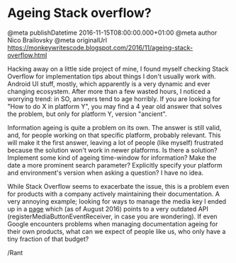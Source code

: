 # Ageing Stack overflow?

@meta publishDatetime 2016-11-15T08:00:00.000+01:00
@meta author Nico Brailovsky
@meta originalUrl https://monkeywritescode.blogspot.com/2016/11/ageing-stack-overflow.html

Hacking away on a little side project of mine, I found myself checking Stack Overflow for implementation tips about things I don't usually work with. Android UI stuff, mostly, which apparently is a very dynamic and ever changing ecosystem. After more than a few wasted hours, I noticed a worrying trend: in SO, answers tend to age horribly. If you are looking for "How to do X in platform Y", you may find a 4 year old answer that solves the problem, but only for platform Y, version "ancient".

Information ageing is quite a problem on its own. The answer is still valid, and, for people working on that specific platform, probably relevant. This will make it the first answer, leaving a lot of people (like myself) frustrated because the solution won't work in newer platforms. Is there a solution? Implement some kind of ageing time-window for information? Make the date a more prominent search parameter? Explicitly specify your platform and environment's version when asking a question? I have no idea.

While Stack Overflow seems to exacerbate the issue, this is a problem even for products with a company actively maintaining their documentation. A very annoying example; looking for ways to manage the media key I ended up in a [page](https://developer.android.com/training/managing-audio/volume-playback.html) which (as of August 2016) points to a very outdated API (registerMediaButtonEventReceiver, in case you are wondering). If even Google encounters problems when managing documentation ageing for their own products, what can we expect of people like us, who only have a tiny fraction of that budget?

/Rant

